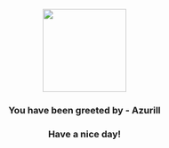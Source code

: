 <p align="center">
            <img src="https://raw.githubusercontent.com/PokeAPI/sprites/master/sprites/pokemon/298.png" width="150" height="150">
          </p>
          <h3 align="center">You have been greeted by - <b>Azurill</b></h3>
          <h3 align="center">Have a nice day!</h3>
        